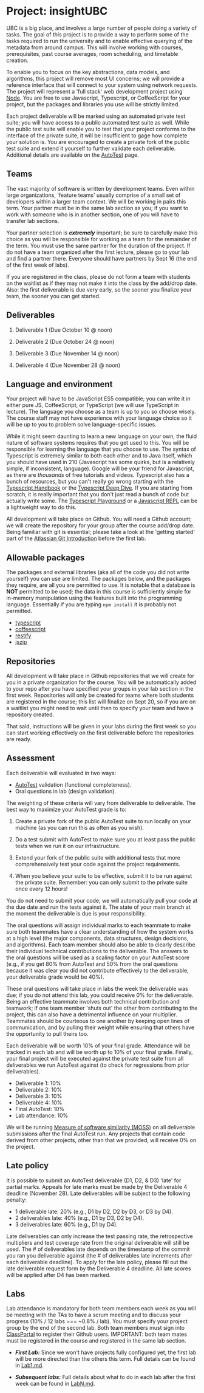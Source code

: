 # Project: insightUBC

UBC is a big place, and involves a large number of people doing a variety of tasks. The goal of this project is to provide a way to perform some of the tasks required to run the university and to enable effective querying of the metadata from around campus. This will involve working with courses, prerequisites, past course averages, room scheduling, and timetable creation.

To enable you to focus on the key abstractions, data models, and algorithms, this project will remove most UI concerns; we will provide a reference interface that will connect to your system using network requests. The project will represent a 'full stack' web development project using [Node](https://nodejs.org). You are free to use Javascript, Typescript, or CoffeeScript for your project, but the packages and libraries you use will be strictly limited.

Each project deliverable will be marked using an automated private test suite; you will have access to a public automated test suite as well. While the public test suite will enable you to test that your project conforms to the interface of the private suite, it will be insufficient to gage how complete your solution is. You are encouraged to create a private fork of the public test suite and extend it yourself to further validate each deliverable. Additional details are available on the [AutoTest](project/AutoTest.md) page.

## Teams

The vast majority of software is written by development teams. Even within large organizations, 'feature teams' usually comprise of a small set of developers within a larger team context. We will be working in pairs this term. Your partner must be in the same lab section as you; if you want to work with someone who is in another section, one of you will have to transfer lab sections.

Your partner selection is ***extremely*** important; be sure to carefully make this choice as you will be responsible for working as a team for the remainder of the term. You must use the same partner for the duration of the project. If do not have a team organized after the first lecture, please go to your lab and find a partner there. Everyone should have partners by Sept 16 (the end of the first week of labs). 

If you are registered in the class, please do not form a team with students on the waitlist as if they may not make it into the class by the add/drop date. Also: the first deliverable is due very early, so the sooner you finalize your team, the sooner you can get started.

## Deliverables

1. Deliverable 1 (Due October 10 @ noon)

1. Deliverable 2 (Due October 24 @ noon)

1. Deliverable 3 (Due November 14 @ noon)

1. Deliverable 4 (Due November 28 @ noon)

## Language and environment

Your project will have to be JavaScript ES5 compatible; you can write it in either pure JS, CoffeeScript, or TypeScript (we will use TypeScript in lecture). The language you choose as a team is up to you so choose wisely. The course staff may not have experience with your language choice so it will be up to you to problem solve language-specific issues.

While it might seem daunting to learn a new language on your own, the fluid nature of software systems requires that you get used to this. You will be responsible for learning the language that you choose to use. The syntax of Typescript is extremely similar to both each other and to Java itself, which you should have used in 210 (Javascript has some quirks, but is a relatively simple, if inconsistent, language).  Google will be your friend for Javascript, as there are _thousands_ of free tutorials and videos. Typescript also has a bunch of resources, but you can't really go wrong starting with the [Typescript Handbook](http://www.typescriptlang.org/docs/handbook/basic-types.html) or the [Typescript Deep Dive](https://basarat.gitbooks.io/typescript/content/docs/getting-started.html). If you are starting from scratch, it is really important that you don't just read a bunch of code but actually write some. The [Typescript Playground](http://www.typescriptlang.org/play/index.html) or a [Javascript REPL](https://repl.it/languages/javascript) can be a lightweight way to do this.

All development will take place on Github. You will need a Github account; we will create the repository for your group after the course add/drop date. Being familiar with git is essential; please take a look at the 'getting started' part of the [Atlassian Git Introduction](https://www.atlassian.com/git/tutorials/setting-up-a-repository) before the first lab.

## Allowable packages

The packages and external libraries (aka all of the code you did not write yourself) you can use are limited. The packages below, and the packages they require, are all you are permitted to use. It is notable that a database is **NOT** permitted to be used; the data in this course is sufficiently simple for in-memory manipulation using the features built into the programming language. Essentially if you are typing ```npm install``` it is probably not permitted.

* [typescript](https://www.npmjs.com/package/typescript)
* [coffeescript](https://www.npmjs.com/package/coffee-script)
* [restify](https://www.npmjs.com/package/restify)
* [jszip](https://www.npmjs.com/package/jszip)

## Repositories

All development will take place in Github repositories that we will create for you in a private organization for the course. You will be automatically added to your repo after you have specified your groups in your lab section in the first week. Repositories will only be created for teams where both students are registered in the course; this list will finalize on Sept 20, so if you are on a waitlist you might need to wait until then to specify your team and have a repository created.

That said, instructions will be given in your labs during the first week so you can start working effectively on the first deliverable before the repositories are ready.

## Assessment

Each deliverable will evaluated in two ways:

* [AutoTest](AutoTest.md) validation (functional completeness).
* Oral questions in lab (design validation).

The weighting of these criteria will vary from deliverable to deliverable. The best way to maximize your AutoTest grade is to:

1. Create a private fork of the public AutoTest suite to run locally on your machine (as you can run this as often as you wish). 

1. Do a test submit with AutoTest to make sure you at least pass the public tests when we run it on our infrastructure.

1. Extend your fork of the public suite with additional tests that more comprehensively test your code against the project requirements.

1. When you believe your suite to be effective, submit it to be run against the private suite. Remember: you can only submit to the private suite once every 12 hours!

You do not need to submit your code; we will automatically pull your code at the due date and run the tests against it. The state of your main branch at the moment the deliverable is due is your responsibility.

The oral questions will assign individual marks to each teammate to make sure both teammates have a clear understanding of how the system works at a high level (the major components, data structures, design decisions, and algorithms). Each team member should also be able to clearly describe their individual technical contributions to the deliverable. The answers to the oral questions will be used as a scaling factor on your AutoTest score (e.g., if you get 80% from AutoTest and 50% from the oral questions because it was clear you did not contribute effectively to the deliverable, your deliverable grade would be 40%). 

These oral questions will take place in labs the week the deliverable was due; if you do not attend this lab, you could receive 0% for the deliverable. Being an effective teammate involves both technical contribution and teamwork; if one team member 'shuts out' the other from contributing to the project, this can also have a detrimental influence on your multiplier. Teammates should be courteous to one another by keeping open lines of communication, and by pulling their weight while ensuring that others have the opportunity to pull theirs too.

Each deliverable will be worth 10% of your final grade. Attendance will be tracked in each lab and will be worth up to 10% of your final grade. Finally, your final project will be executed against the private test suite from all deliverables we run AutoTest against (to check for regressions from prior deliverables).

* Deliverable 1: 10%
* Deliverable 2: 10%
* Deliverable 3: 10%
* Deliverable 4: 10%
* Final AutoTest: 10%
* Lab attendance: 10%

We will be running [Measure of software similarity (MOSS)](https://theory.stanford.edu/~aiken/moss/) on all deliverable submissions after the final AutoTest run. Any projects that contain code derived from other projects, other than that we provided, will receive 0% on the project.


## Late policy

It is possible to submit an AutoTest deliverable (D1, D2, & D3) 'late' for partial marks. Appeals for late marks must be made by the Deliverable 4 deadline (November 28). Late deliverables will be subject to the following penalty:

* 1 deliverable late: 20% (e.g., D1 by D2, D2 by D3, or D3 by D4).
* 2 deliverables late: 40% (e.g., D1 by D3, D2 by D4).
* 3 deliverables late: 60% (e.g., D1 by D4).

Late deliverables can only increase the test passing rate, the retrospective multipliers and test coverage rate from the original deliverable will still be used. The # of deliverables late depends on the timestamp of the commit you ran you deliverable against (the # of deliverables late increments after each deliverable deadline). To apply for the late policy, please fill out the late deliverable request form by the Deliverable 4 deadline. All late scores will be applied after D4 has been marked.


## Labs

Lab attendance is mandatory for both team members each week as you will be meeting with the TAs to have a scrum meeting and to discuss your progress (10% / 12 labs === ~0.8% / lab). You must specify your project group by the end of the second lab. Both team members must sign into [ClassPortal](http://skaha.cs.ubc.ca:8020) to register their Github users. IMPORTANT: both team mates must be registered in the course and registered in the same lab section.

* ***First Lab:*** Since we won't have projects fully configured yet, the first lab will be more directed than the others this term. Full details can be found in [Lab1.md](Lab1.md).

* ***Subsequent labs:*** Full details about what to do in each lab after the first week can be found in [LabN.md](LabN.md).

<!--
## Bootstrap implementation

We have created a bootstrap project for you but you will not be able to access it until during the second week of labs, after you have specified your project team. Once the project is configured, Github should send you email inviting you to your team's repository.
-->

